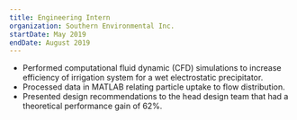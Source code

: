 ```yaml
---
title: Engineering Intern
organization: Southern Environmental Inc.
startDate: May 2019
endDate: August 2019
---
```


- Performed computational fluid dynamic (CFD) simulations to increase efficiency of irrigation system for a
wet electrostatic precipitator.
- Processed data in MATLAB relating particle uptake to flow distribution.
- Presented design recommendations to the head design team that had a theoretical performance gain of
62%.